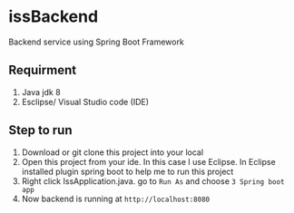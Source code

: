 # issBackend
Backend service using Spring Boot Framework
## Requirment
1. Java jdk 8
2. Esclipse/ Visual Studio code (IDE)

## Step to run
1. Download or git clone this project into your local
2. Open this project from your ide. In this case I use Eclipse. In Eclipse installed plugin spring boot to help me to run this project
3. Right click IssApplication.java. go to `Run As` and choose `3 Spring boot app`
4. Now backend is running at `http://localhost:8080`

